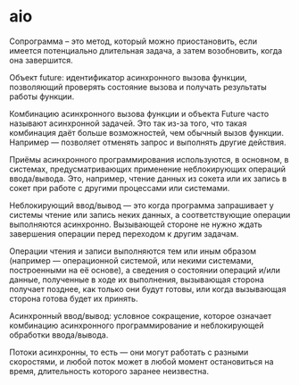 # aio

Сопрограмма – это метод, который можно приостановить, если 
имеется потенциально длительная задача, а затем возобновить, 
когда она завершится.

Объект future: идентификатор асинхронного вызова функции, позволяющий проверять
состояние вызова и получать результаты работы функции.

Комбинацию асинхронного вызова функции и объекта Future часто называют асинхронной
задачей. Это так из-за того, что такая комбинация даёт больше возможностей, чем
обычный вызов функции. Например — позволяет отменять запрос и выполнять другие действия.

Приёмы асинхронного программирования используются, в основном, в системах, 
предусматривающих применение неблокирующих операций ввода/вывода. Это, например, чтение
данных из сокета или их запись в сокет при работе с другими процессами или системами.

Неблокирующий ввод/вывод — это когда программа запрашивает у системы чтение или запись
неких данных, а соответствующие операции выполняются асинхронно. Вызывающей стороне не
нужно ждать завершения операции перед переходом к другим задачам.

Операции чтения и записи выполняются тем или иным образом (например — операционной системой,
или некими системами, построенными на её основе), а сведения о состоянии операций и/или
данные, полученные в ходе их выполнения, вызывающая сторона получает позднее, как только
они будут готовы, или когда вызывающая сторона готова будет их принять.


Асинхронный ввод/вывод: условное сокращение, которое означает комбинацию асинхронного 
программирование и неблокирующей обработки ввода/вывода.

Потоки асинхронны, то есть — они могут работать с разными скоростями, и любой поток может 
в любой момент остановиться на время, длительность которого заранее неизвестна.

